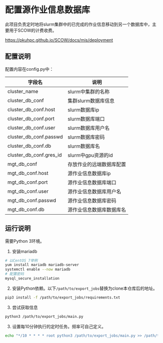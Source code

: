 # 配置源作业信息数据库

此项目负责定时地将slurm集群中的已完成的作业信息移动到另一个数据库中，主要用于SCOW的计费收费。

https://pkuhpc.github.io/SCOW/docs/mis/deployment

## 配置说明

配置内容在config.py中：

| 字段名                  | 说明                     |
| ----------------------- | ------------------------ |
| cluster_name            | slurm中集群的名称        |
| cluster_db_conf         | 集群slurm数据库信息      |
| cluster_db_conf.host    | slurm数据库ip            |
| cluster_db_conf.port    | slurm数据库端口          |
| cluster_db_conf.user    | slurm数据库用户名        |
| cluster_db_conf.passwd  | slurm数据库密码          |
| cluster_db_conf.db      | slurm数据库名            |
| cluster_db_conf.gres_id | slurm中gpu资源的id       |
| mgt_db_conf             | 存放作业的远端数据库配置 |
| mgt_db_conf.host        | 源作业信息数据库ip       |
| mgt_db_conf.port        | 源作业信息数据库端口     |
| mgt_db_conf.user        | 源作业信息数据库用户名   |
| mgt_db_conf.passwd      | 源作业信息数据库密码     |
| mgt_db_conf.db          | 源作业信息数据库数据库名 |

## 运行说明

需要Python 3环境。

1. 安装mariadb

```bash
# 以CentOS 7举例
yum install mariadb mariadb-server
systemctl enable --now mariadb
# 配置密码
mysql_secure_installation
```

2. 安装Python依赖。以下`/path/to/export_jobs`替换为clone本仓库后的地址。

```bash
pip3 install -f /path/to/export_jobs/requirements.txt
```

3. 尝试获取信息

```bash
python3 /path/to/export_jobs/main.py
```

3. 设置每10分钟执行的定时任务。频率可自己定义。

```bash
echo "*/10 * * * * root python3 /path/to/export_jobs/main.py >> /path/to/export_jobs/job_export.log 2>&1" >> /etc/crontab
```